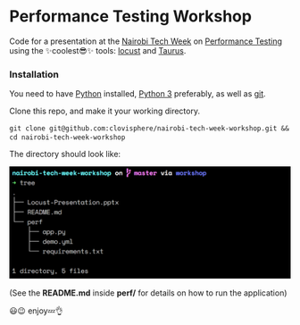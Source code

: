 # Performance Testing Workshop
Code for a presentation at the [Nairobi Tech Week](https://nairobitechweek.com/) on [Performance Testing](https://www.wikiwand.com/en/Software_performance_testing) using the :sparkles:coolest:sunglasses::sparkles: tools: [locust](https://locust.io/) and [Taurus](https://gettaurus.org/).

### Installation
You need to have [Python](https://www.python.org/) installed, [Python 3](https://www.python.org/downloads/) preferably, as well as [git](https://git-scm.com/).

Clone this repo, and make it your working directory.

```
git clone git@github.com:clovisphere/nairobi-tech-week-workshop.git && cd nairobi-tech-week-workshop
```

The directory should look like:

![Directory Tree](img/directory.png)

(See the **README.md** inside **perf/** for details on how to run the application)

:smiley::wink: enjoy:zzz::ok_hand:
